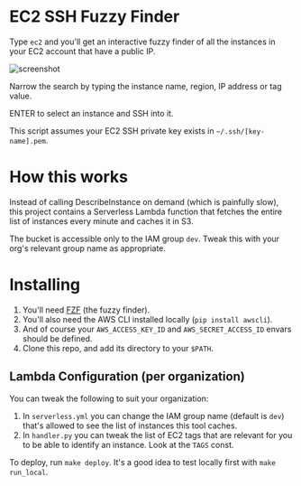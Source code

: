 # EC2 SSH Fuzzy Finder

Type `ec2` and you'll get an interactive fuzzy finder of all the instances in your EC2 account that have a public IP.

![screenshot](https://cdn.assaflavie.com/monosnap/1._binaris_bash_2017-07-10_15-47-01.png)

Narrow the search by typing the instance name, region, IP address or tag value.

ENTER to select an instance and SSH into it.

This script assumes your EC2 SSH private key exists in `~/.ssh/[key-name].pem`.

# How this works

Instead of calling DescribeInstance on demand (which is painfully slow), this project contains a Serverless Lambda function that fetches the entire list of instances every minute and caches it in S3.

The bucket is accessible only to the IAM group `dev`. Tweak this with your org's relevant group name as appropriate.

# Installing

1. You'll need [FZF](https://github.com/junegunn/fzf#installation) (the fuzzy finder).
1. You'll also need the AWS CLI installed locally (`pip install awscli`).
1. And of course your `AWS_ACCESS_KEY_ID` and `AWS_SECRET_ACCESS_ID` envars should be defined.
1. Clone this repo, and add its directory to your `$PATH`.


## Lambda Configuration (per organization)

You can tweak the following to suit your organization:

1. In `serverless.yml` you can change the IAM group name (default is `dev`) that's allowed to see the list of instances this tool caches.
1. In `handler.py` you can tweak the list of EC2 tags that are relevant for you to be able to identify an instance. Look at the `TAGS` const.

To deploy, run `make deploy`. It's a good idea to test locally first with `make run_local`.

